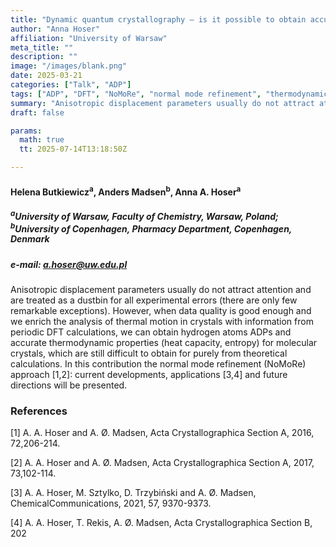 ```yaml
---
title: "Dynamic quantum crystallography – is it possible to obtain accurate thermodynamic properties from X-ray data?"
author: "Anna Hoser"
affiliation: "University of Warsaw"
meta_title: ""
description: ""
image: "/images/blank.png"
date: 2025-03-21
categories: ["Talk", "ADP"]
tags: ["ADP", "DFT", "NoMoRe", "normal mode refinement", "thermodynamic properties"]
summary: "Anisotropic displacement parameters usually do not attract attention and are treated as a dustbin for all experimental errors (there are only few remarkable exceptions). However, when data quality is good enough and we enrich the analysis of thermal motion in crystals with information from periodic DFT calculations"
draft: false

params:
  math: true
  tt: 2025-07-14T13:18:50Z

---
```




#### Helena Butkiewicz<sup>a</sup>, Anders Madsen<sup>b</sup>, Anna A. Hoser<sup>a</sup> 

##### <sup>a</sup>University of Warsaw, Faculty of Chemistry, Warsaw, Poland; <sup>b</sup>University of Copenhagen, Pharmacy Department, Copenhagen, Denmark

##### e-mail: a.hoser@uw.edu.pl 

Anisotropic displacement parameters usually do not attract attention and
are treated as a dustbin for all experimental errors (there are only few
remarkable exceptions). However, when data quality is good enough and we
enrich the analysis of thermal motion in crystals with information from
periodic DFT calculations, we can obtain hydrogen atoms ADPs and
accurate thermodynamic properties (heat capacity, entropy) for molecular
crystals, which are still difficult to obtain for purely from
theoretical calculations. In this contribution the normal mode
refinement (NoMoRe) approach \[1,2\]: current developments, applications
\[3,4\] and future directions will be presented.


### References

[1] A. A. Hoser and A. Ø. Madsen, Acta Crystallographica Section A, 2016, 72,206-214.

[2] A. A. Hoser and A. Ø. Madsen, Acta Crystallographica Section A, 2017, 73,102-114.

[3] A. A. Hoser, M. Sztylko, D. Trzybiński and A. Ø. Madsen, ChemicalCommunications, 2021, 57, 9370-9373.

[4] A. A. Hoser, T. Rekis, A. Ø. Madsen, Acta Crystallographica Section B, 202

